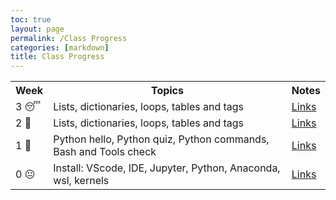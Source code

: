 ```yaml
---
toc: true
layout: page
permalink: /Class Progress
categories: [markdown]
title: Class Progress
---
```

<table>
    <tr>
     <th>Week</th>
     <th>Topics</th>
     <th>Notes</th>
    </tr>
    <tr>
        <td>3 😴</td>
        <td> Lists, dictionaries, loops, tables and tags</td>
        <td><a href="">Links</a></td>
    </tr>
    <tr>
        <td>2 🤨</td>
        <td>Lists, dictionaries, loops, tables and tags</td>
        <td><a href=" https://clairechen3.github.io/clairerepos/markdown/week%202/2022/09/05/IntroList.html">Links</a></td>
    </tr>
    <tr>
        <td>1 🤧</td>
        <td>Python hello, Python quiz, Python commands, Bash and Tools check </td>
        <td><a href=" https://clairechen3.github.io/clairerepos/markdown/week%202/2022/08/30/PythonList.html">Links</a></td>
    </tr>
    <tr>
        <td> 0 😐</td>
        <td>Install: VScode, IDE, Jupyter, Python, Anaconda, wsl, kernels</td>
        <td><a href="">Links</a></td>
    </tr>
</table>